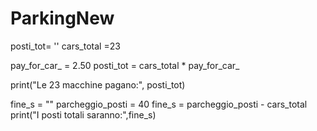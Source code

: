 # ParkingNew 
posti_tot= ''
cars_total =23

pay_for_car_ = 2.50
posti_tot = cars_total * pay_for_car_

print("Le 23 macchine pagano:", posti_tot)

fine_s = ""
parcheggio_posti = 40
fine_s = parcheggio_posti - cars_total
print("I posti totali saranno:",fine_s)
